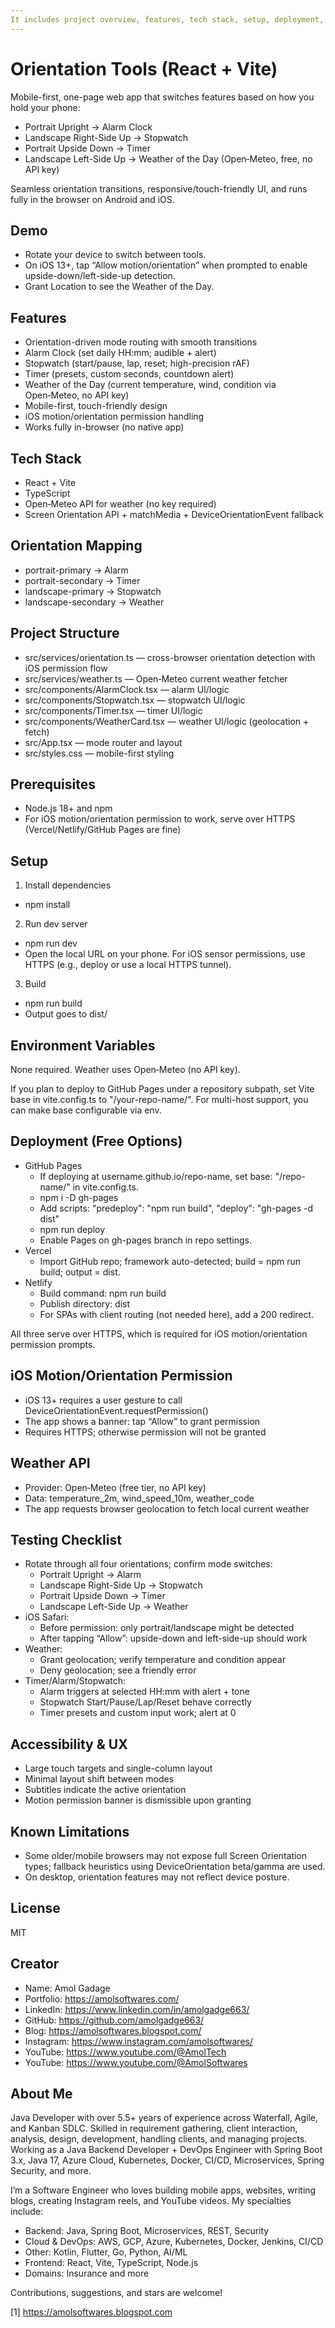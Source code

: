 ```yaml
---
It includes project overview, features, tech stack, setup, deployment, permissions, testing, and creator profile/links.
---
```


# Orientation Tools (React + Vite)
Mobile-first, one-page web app that switches features based on how you hold your phone:
- Portrait Upright → Alarm Clock
- Landscape Right-Side Up → Stopwatch
- Portrait Upside Down → Timer
- Landscape Left-Side Up → Weather of the Day (Open‑Meteo, free, no API key)

Seamless orientation transitions, responsive/touch-friendly UI, and runs fully in the browser on Android and iOS.

## Demo
- Rotate your device to switch between tools.
- On iOS 13+, tap “Allow motion/orientation” when prompted to enable upside-down/left-side-up detection.
- Grant Location to see the Weather of the Day.

## Features
- Orientation-driven mode routing with smooth transitions
- Alarm Clock (set daily HH:mm; audible + alert)
- Stopwatch (start/pause, lap, reset; high-precision rAF)
- Timer (presets, custom seconds, countdown alert)
- Weather of the Day (current temperature, wind, condition via Open‑Meteo, no API key)
- Mobile-first, touch-friendly design
- iOS motion/orientation permission handling
- Works fully in-browser (no native app)

## Tech Stack
- React + Vite
- TypeScript
- Open‑Meteo API for weather (no key required)
- Screen Orientation API + matchMedia + DeviceOrientationEvent fallback

## Orientation Mapping
- portrait-primary → Alarm
- portrait-secondary → Timer
- landscape-primary → Stopwatch
- landscape-secondary → Weather

## Project Structure
- src/services/orientation.ts — cross-browser orientation detection with iOS permission flow
- src/services/weather.ts — Open‑Meteo current weather fetcher
- src/components/AlarmClock.tsx — alarm UI/logic
- src/components/Stopwatch.tsx — stopwatch UI/logic
- src/components/Timer.tsx — timer UI/logic
- src/components/WeatherCard.tsx — weather UI/logic (geolocation + fetch)
- src/App.tsx — mode router and layout
- src/styles.css — mobile-first styling

## Prerequisites
- Node.js 18+ and npm
- For iOS motion/orientation permission to work, serve over HTTPS (Vercel/Netlify/GitHub Pages are fine)

## Setup
1) Install dependencies
- npm install

2) Run dev server
- npm run dev
- Open the local URL on your phone. For iOS sensor permissions, use HTTPS (e.g., deploy or use a local HTTPS tunnel).

3) Build
- npm run build
- Output goes to dist/

## Environment Variables
None required. Weather uses Open‑Meteo (no API key).

If you plan to deploy to GitHub Pages under a repository subpath, set Vite base in vite.config.ts to "/your-repo-name/". For multi-host support, you can make base configurable via env.

## Deployment (Free Options)
- GitHub Pages
  - If deploying at username.github.io/repo-name, set base: "/repo-name/" in vite.config.ts.
  - npm i -D gh-pages
  - Add scripts: "predeploy": "npm run build", "deploy": "gh-pages -d dist"
  - npm run deploy
  - Enable Pages on gh-pages branch in repo settings.
- Vercel
  - Import GitHub repo; framework auto-detected; build = npm run build; output = dist.
- Netlify
  - Build command: npm run build
  - Publish directory: dist
  - For SPAs with client routing (not needed here), add a 200 redirect.

All three serve over HTTPS, which is required for iOS motion/orientation permission prompts.

## iOS Motion/Orientation Permission
- iOS 13+ requires a user gesture to call DeviceOrientationEvent.requestPermission()
- The app shows a banner: tap “Allow” to grant permission
- Requires HTTPS; otherwise permission will not be granted

## Weather API
- Provider: Open‑Meteo (free tier, no API key)
- Data: temperature_2m, wind_speed_10m, weather_code
- The app requests browser geolocation to fetch local current weather

## Testing Checklist
- Rotate through all four orientations; confirm mode switches:
  - Portrait Upright → Alarm
  - Landscape Right-Side Up → Stopwatch
  - Portrait Upside Down → Timer
  - Landscape Left-Side Up → Weather
- iOS Safari:
  - Before permission: only portrait/landscape might be detected
  - After tapping “Allow”: upside-down and left-side-up should work
- Weather:
  - Grant geolocation; verify temperature and condition appear
  - Deny geolocation; see a friendly error
- Timer/Alarm/Stopwatch:
  - Alarm triggers at selected HH:mm with alert + tone
  - Stopwatch Start/Pause/Lap/Reset behave correctly
  - Timer presets and custom input work; alert at 0

## Accessibility & UX
- Large touch targets and single-column layout
- Minimal layout shift between modes
- Subtitles indicate the active orientation
- Motion permission banner is dismissible upon granting

## Known Limitations
- Some older/mobile browsers may not expose full Screen Orientation types; fallback heuristics using DeviceOrientation beta/gamma are used.
- On desktop, orientation features may not reflect device posture.

## License
MIT

## Creator
- Name: Amol Gadage
- Portfolio: https://amolsoftwares.com/
- LinkedIn: https://www.linkedin.com/in/amolgadge663/
- GitHub: https://github.com/amolgadge663/
- Blog: https://amolsoftwares.blogspot.com/
- Instagram: https://www.instagram.com/amolsoftwares/
- YouTube: https://www.youtube.com/@AmolTech
- YouTube: https://www.youtube.com/@AmolSoftwares

## About Me
Java Developer with over 5.5+ years of experience across Waterfall, Agile, and Kanban SDLC. Skilled in requirement gathering, client interaction, analysis, design, development, handling clients, and managing projects. Working as a Java Backend Developer + DevOps Engineer with Spring Boot 3.x, Java 17, Azure Cloud, Kubernetes, Docker, CI/CD, Microservices, Spring Security, and more.

I’m a Software Engineer who loves building mobile apps, websites, writing blogs, creating Instagram reels, and YouTube videos. My specialties include:
- Backend: Java, Spring Boot, Microservices, REST, Security
- Cloud & DevOps: AWS, GCP, Azure, Kubernetes, Docker, Jenkins, CI/CD
- Other: Kotlin, Flutter, Go, Python, AI/ML
- Frontend: React, Vite, TypeScript, Node.js
- Domains: Insurance and more

Contributions, suggestions, and stars are welcome!

[1] https://amolsoftwares.blogspot.com